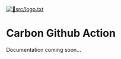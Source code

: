 [{
  "filename": "src/logo.txt"
}]: 🎨
<a href="https://github.com/Cox65/carbon-markdown-action/blob/30/merge/src/logo.txt" target="_blank">![🎨src/logo.txt](https://github.com/Cox65/carbon-markdown-action/raw/30/merge/carbon/84z5hgN4rsHHzGGsXS7BjG/logo.txt.png)</a>


# Carbon Github Action
Documentation coming soon...